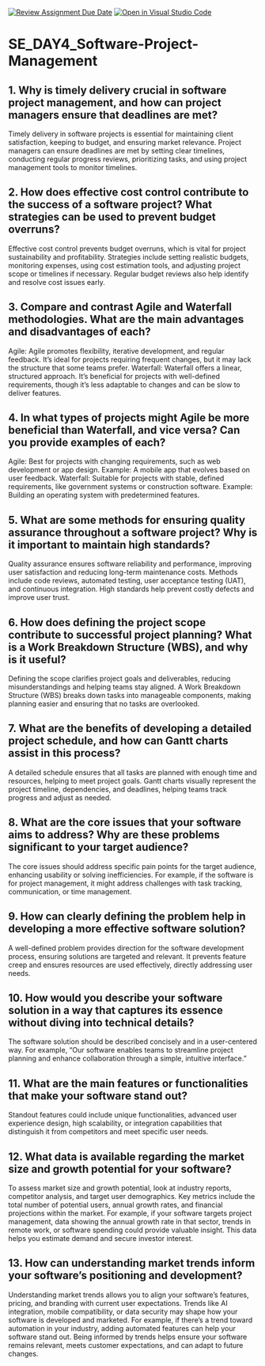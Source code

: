 [![Review Assignment Due Date](https://classroom.github.com/assets/deadline-readme-button-22041afd0340ce965d47ae6ef1cefeee28c7c493a6346c4f15d667ab976d596c.svg)](https://classroom.github.com/a/9pw6JKcu)
[![Open in Visual Studio Code](https://classroom.github.com/assets/open-in-vscode-2e0aaae1b6195c2367325f4f02e2d04e9abb55f0b24a779b69b11b9e10269abc.svg)](https://classroom.github.com/online_ide?assignment_repo_id=16885465&assignment_repo_type=AssignmentRepo)
# SE_DAY4_Software-Project-Management
## 1. Why is timely delivery crucial in software project management, and how can project managers ensure that deadlines are met?
Timely delivery in software projects is essential for maintaining client satisfaction, keeping to budget, and ensuring market relevance. Project managers can ensure deadlines are met by setting clear timelines, conducting regular progress reviews, prioritizing tasks, and using project management tools to monitor timelines.


## 2. How does effective cost control contribute to the success of a software project? What strategies can be used to prevent budget overruns?
Effective cost control prevents budget overruns, which is vital for project sustainability and profitability. Strategies include setting realistic budgets, monitoring expenses, using cost estimation tools, and adjusting project scope or timelines if necessary. Regular budget reviews also help identify and resolve cost issues early.
## 3. Compare and contrast Agile and Waterfall methodologies. What are the main advantages and disadvantages of each?
Agile: Agile promotes flexibility, iterative development, and regular feedback. It’s ideal for projects requiring frequent changes, but it may lack the structure that some teams prefer.
Waterfall: Waterfall offers a linear, structured approach. It’s beneficial for projects with well-defined requirements, though it’s less adaptable to changes and can be slow to deliver features.

## 4. In what types of projects might Agile be more beneficial than Waterfall, and vice versa? Can you provide examples of each?
Agile: Best for projects with changing requirements, such as web development or app design. Example: A mobile app that evolves based on user feedback.
Waterfall: Suitable for projects with stable, defined requirements, like government systems or construction software. Example: Building an operating system with predetermined features.

## 5. What are some methods for ensuring quality assurance throughout a software project? Why is it important to maintain high standards?

Quality assurance ensures software reliability and performance, improving user satisfaction and reducing long-term maintenance costs. Methods include code reviews, automated testing, user acceptance testing (UAT), and continuous integration. High standards help prevent costly defects and improve user trust.

## 6. How does defining the project scope contribute to successful project planning? What is a Work Breakdown Structure (WBS), and why is it useful?

Defining the scope clarifies project goals and deliverables, reducing misunderstandings and helping teams stay aligned. A Work Breakdown Structure (WBS) breaks down tasks into manageable components, making planning easier and ensuring that no tasks are overlooked.


## 7. What are the benefits of developing a detailed project schedule, and how can Gantt charts assist in this process?
A detailed schedule ensures that all tasks are planned with enough time and resources, helping to meet project goals. Gantt charts visually represent the project timeline, dependencies, and deadlines, helping teams track progress and adjust as needed.


## 8. What are the core issues that your software aims to address? Why are these problems significant to your target audience?
The core issues should address specific pain points for the target audience, enhancing usability or solving inefficiencies. For example, if the software is for project management, it might address challenges with task tracking, communication, or time management.


## 9. How can clearly defining the problem help in developing a more effective software solution?
A well-defined problem provides direction for the software development process, ensuring solutions are targeted and relevant. It prevents feature creep and ensures resources are used effectively, directly addressing user needs.
## 10. How would you describe your software solution in a way that captures its essence without diving into technical details?
The software solution should be described concisely and in a user-centered way. For example, “Our software enables teams to streamline project planning and enhance collaboration through a simple, intuitive interface.”
## 11. What are the main features or functionalities that make your software stand out?
Standout features could include unique functionalities, advanced user experience design, high scalability, or integration capabilities that distinguish it from competitors and meet specific user needs.

## 12. What data is available regarding the market size and growth potential for your software?
To assess market size and growth potential, look at industry reports, competitor analysis, and target user demographics. Key metrics include the total number of potential users, annual growth rates, and financial projections within the market. For example, if your software targets project management, data showing the annual growth rate in that sector, trends in remote work, or software spending could provide valuable insight. This data helps you estimate demand and secure investor interest.
## 13. How can understanding market trends inform your software’s positioning and development?
Understanding market trends allows you to align your software’s features, pricing, and branding with current user expectations. Trends like AI integration, mobile compatibility, or data security may shape how your software is developed and marketed. For example, if there’s a trend toward automation in your industry, adding automated features can help your software stand out. Being informed by trends helps ensure your software remains relevant, meets customer expectations, and can adapt to future changes.
